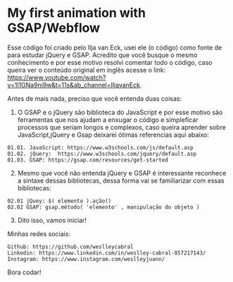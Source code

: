 # My first animation with GSAP/Webflow

Esse código foi criado pelo Ilja van Eck, usei ele (o código) como fonte de para estudar jQuery e GSAP. Acredito que você busque o mesmo conhecimento e por esse motivo resolvi comentar todo o código, caso queira ver o conteúdo original em inglês acesse o link: https://www.youtube.com/watch?v=1l1GNa9ni9w&t=11s&ab_channel=IljavanEck.

Antes de mais nada, preciso que você entenda duas coisas:

  01. O GSAP e o jQuery são biblioteca do JavaScript e por esse motivo são ferramentas que nos ajudam a enxugar o código e simpleficar processos que seriam longos e complexos, caso queira aprender sobre JavaScript,jQuery e Gsap deixarei ótimas referencias aqui abaixo:

    01.01. JavaScript: https://www.w3schools.com/js/default.asp
    01.02. jQuery:  https://www.w3schools.com/jquery/default.asp
    01.03. GSAP: https://gsap.com/resources/get-started
    
  02. Mesmo que você não entenda jQuery e GSAP é interessante reconhece a sintaxe dessas bibliotecas, dessa forma vai se familiarizar com essas bibliotecas:

    02.01 jQuey: $( elemento ).ação()
    02.02 GSAP: gsap.método( 'elemento' , manipulação do objeto )
  
  03. Dito isso, vamos iniciar!

  Minhas redes sociais:

    Github: https://github.com/weslleycabral
    Linkedin: https://www.linkedin.com/in/weslley-cabral-857217143/
    Instagram: https://www.instagram.com/weslleyjuann/

  Bora codar!
